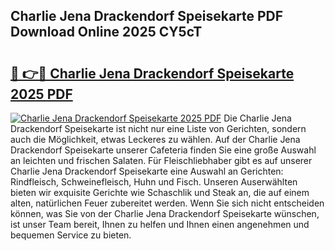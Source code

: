 ## Charlie Jena Drackendorf Speisekarte PDF Download Online 2025 CY5cT

# <h2><a href="http://gc662mf.nevu.top/?p=Charlie+Jena+Drackendorf+Speisekarte">🔗 👉🔴 Charlie Jena Drackendorf Speisekarte 2025 PDF</a></h2>

[![Charlie Jena Drackendorf Speisekarte 2025 PDF](https://i.imgur.com/dBaPXMq.png)](http://gc662mf.nevu.top/?p=Charlie+Jena+Drackendorf+Speisekarte)
Die Charlie Jena Drackendorf Speisekarte ist nicht nur eine Liste von Gerichten, sondern auch die Möglichkeit, etwas Leckeres zu wählen. Auf der Charlie Jena Drackendorf Speisekarte unserer Cafeteria finden Sie eine große Auswahl an leichten und frischen Salaten. Für Fleischliebhaber gibt es auf unserer Charlie Jena Drackendorf Speisekarte eine Auswahl an Gerichten: Rindfleisch, Schweinefleisch, Huhn und Fisch. Unseren Auserwählten bieten wir exquisite Gerichte wie Schaschlik und Steak an, die auf einem alten, natürlichen Feuer zubereitet werden. Wenn Sie sich nicht entscheiden können, was Sie von der Charlie Jena Drackendorf Speisekarte wünschen, ist unser Team bereit, Ihnen zu helfen und Ihnen einen angenehmen und bequemen Service zu bieten.
